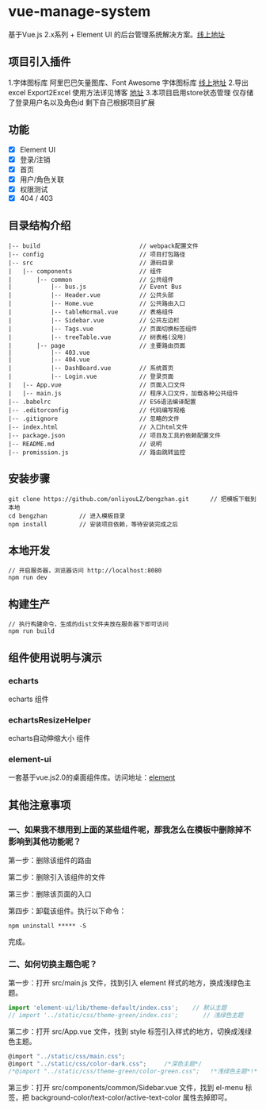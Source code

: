 # vue-manage-system #
基于Vue.js 2.x系列 + Element UI 的后台管理系统解决方案。[线上地址](https://github.com/onliyouLZ/bengzhan.git)

## 项目引入插件 ##
1.字体图标库 阿里巴巴矢量图库、Font Awesome 字体图标库 [线上地址](http://fontawesome.dashgame.com/)
2.导出excel Export2Excel 使用方法详见博客 [地址](https://blog.csdn.net/weixin_40043172/article/details/87969774)
3.本项目启用store状态管理 仅存储了登录用户名以及角色id 剩下自己根据项目扩展

## 功能 ##
- [x] Element UI
- [x] 登录/注销
- [x] 首页
- [x] 用户/角色关联
- [x] 权限测试
- [x] 404 / 403

## 目录结构介绍 ##

	|-- build                            // webpack配置文件
	|-- config                           // 项目打包路径
	|-- src                              // 源码目录
	|   |-- components                   // 组件
	|       |-- common                   // 公共组件
	|           |-- bus.js           	 // Event Bus
	|           |-- Header.vue           // 公共头部
	|           |-- Home.vue           	 // 公共路由入口
	|           |-- tableNormal.vue      // 表格组件
	|           |-- Sidebar.vue          // 公共左边栏
	|           |-- Tags.vue           	 // 页面切换标签组件
	|           |-- treeTable.vue        // 树表格(没用)
	|       |-- page                   	 // 主要路由页面
	|           |-- 403.vue
	|           |-- 404.vue
	|           |-- DashBoard.vue        // 系统首页
	|           |-- Login.vue            // 登录页面
	|   |-- App.vue                      // 页面入口文件
	|   |-- main.js                      // 程序入口文件，加载各种公共组件
	|-- .babelrc                         // ES6语法编译配置
	|-- .editorconfig                    // 代码编写规格
	|-- .gitignore                       // 忽略的文件
	|-- index.html                       // 入口html文件
	|-- package.json                     // 项目及工具的依赖配置文件
	|-- README.md                        // 说明
	|-- promission.js                    // 路由跳转监控


## 安装步骤 ##

	git clone https://github.com/onliyouLZ/bengzhan.git      // 把模板下载到本地
	cd bengzhan         // 进入模板目录
	npm install         // 安装项目依赖，等待安装完成之后

## 本地开发 ##
	// 开启服务器，浏览器访问 http://localhost:8080
	npm run dev

## 构建生产 ##

	// 执行构建命令，生成的dist文件夹放在服务器下即可访问
	npm run build

## 组件使用说明与演示 ##

### echarts ###
echarts 组件
### echartsResizeHelper ###
echarts自动伸缩大小 组件





### element-ui ###
一套基于vue.js2.0的桌面组件库。访问地址：[element](http://element.eleme.io/#/zh-CN/component/layout)



## 其他注意事项 ##
### 一、如果我不想用到上面的某些组件呢，那我怎么在模板中删除掉不影响到其他功能呢？ ###

第一步：删除该组件的路由

第二步：删除引入该组件的文件

第三步：删除该页面的入口

第四步：卸载该组件。执行以下命令：

	npm uninstall ***** -S

完成。

### 二、如何切换主题色呢？ ###

第一步：打开 src/main.js 文件，找到引入 element 样式的地方，换成浅绿色主题。

```javascript
import 'element-ui/lib/theme-default/index.css';    // 默认主题
// import '../static/css/theme-green/index.css';       // 浅绿色主题
```

第二步：打开 src/App.vue 文件，找到 style 标签引入样式的地方，切换成浅绿色主题。

```javascript
@import "../static/css/main.css";
@import "../static/css/color-dark.css";     /*深色主题*/
/*@import "../static/css/theme-green/color-green.css";   !*浅绿色主题*!*/
```

第三步：打开 src/components/common/Sidebar.vue 文件，找到 el-menu 标签，把 background-color/text-color/active-text-color 属性去掉即可。

